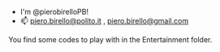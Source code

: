 - I'm @pierobirelloPB!
- 📫 piero.birello@polito.it , piero.birello@gmail.com

You find some codes to play with in the Entertainment folder.

<!---
pierobirelloPB/pierobirelloPB is a ✨ special ✨ repository because its `README.md` (this file) appears on your GitHub profile.
You can click the Preview link to take a look at your changes.
--->
